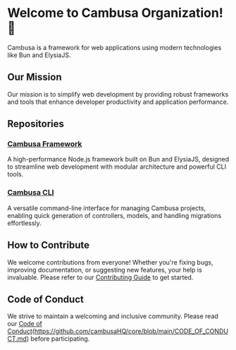 # Welcome to Cambusa Organization! 🚀

Cambusa is a framework for web applications using modern technologies like Bun and ElysiaJS.

## Our Mission

Our mission is to simplify web development by providing robust frameworks and tools that enhance developer productivity and application performance.

## Repositories

### [Cambusa Framework](https://github.com/cambusaHQ/cambusa)
A high-performance Node.js framework built on Bun and ElysiaJS, designed to streamline web development with modular architecture and powerful CLI tools.

### [Cambusa CLI](https://github.com/cambusaHQ/cambusa-cli)
A versatile command-line interface for managing Cambusa projects, enabling quick generation of controllers, models, and handling migrations effortlessly.

## How to Contribute

We welcome contributions from everyone! Whether you're fixing bugs, improving documentation, or suggesting new features, your help is invaluable. Please refer to our [Contributing Guide](https://github.com/cambusaHQ/core/blob/main/CONTRIBUTING.md) to get started.

## Code of Conduct

We strive to maintain a welcoming and inclusive community. Please read our [Code of Conduct](https://github.com/cambusaHQ/core/blob/main/CODE_OF_CONDUCT.md)(https://github.com/cambusaHQ/core/blob/main/CODE_OF_CONDUCT.md) before participating.

